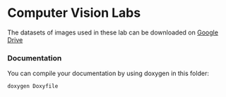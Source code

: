# Computer Vision Labs
The datasets of images used in these lab can be downloaded on [Google Drive](https://drive.google.com/drive/folders/1b8I7EnS0JqlW9YGPakoY_DfkL4lha7R-?usp=sharing)

### Documentation
You can compile your documentation by using doxygen in this folder:
```
doxygen Doxyfile
```

